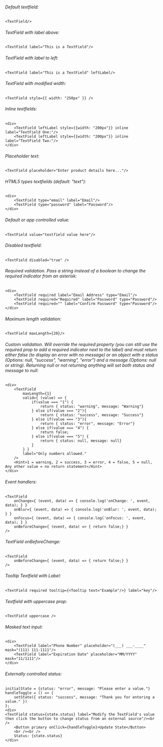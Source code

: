 ###### Default textfield:

    <TextField/>

###### TextField with label above:

    <TextField label="This is a TextField"/>

###### TextField with label to left:

    <TextField label="This is a TextField" leftLabel/>

###### TextField with modified width:

    <TextField style={{ width: "250px" }} />

###### Inline textfields:

    <div>
        <TextField leftLabel style={{width: "200px"}} inline label="TextField One:"/>
        <TextField leftLabel style={{width: "200px"}} inline label="TextField Two:"/>
    </div>

###### Placeholder text:

    <TextField placeholder="Enter product details here..."/>

###### HTML5 types textfields (default: "text"):

	<div>
		<TextField type="email" label="Email"/>
    	<TextField type="password" label="Password"/>
    </div>

###### Default or app controlled value:

	<TextField value="textfield value here"/>

###### Disabled textfield:

    <TextField disabled="true" />

###### Required validation. Pass a string instead of a boolean to change the required indicator from an asterisk:

    <div>
        <TextField required label="Email Address" type="Email"/>
        <TextField required="Required" label="Password" type="Password"/>
        <TextField required="" label="Confirm Password" type="Password"/>
    </div>

###### Maximum length validation:

    <TextField maxLength={20}/>

###### Custom validation. Will override the required property (you can still use the required prop to add a required indicator next to the label) and must return either false (to display an error with no message) or an object with a status (Options: null, "success", "warning", "error") and a message (Options: null or string). Returning null or not returning anything will set both status and message to null:

    <div>
        <TextField
            maxLength={1}
            valid={ (value) => { 
                if(value === "1") {
                    return { status: "warning", message: "Warning"}
                } else if(value === "2"){
                    return { status: "success", message: "Success"}
                } else if(value === "3"){
                    return { status: "error", message: "Error"}
                } else if(value === "4") {
                    return false;
                } else if(value === "5") {
                    return { status: null, message: null}
                }
            } }
            label="Only numbers allowed."
        />
        <Hint>1 = warning, 2 = success, 3 = error, 4 = false, 5 = null, Any other value = no return statement</Hint>
    </div>

###### Event handlers:

    <TextField 
        onChange={ (event, data) => { console.log('onChange: ', event, data); } }
        onBlur={ (event, data) => { console.log('onBlur: ', event, data); } }
        onFocus={ (event, data) => { console.log('onFocus: ', event, data); } }
        onBeforeChange={ (event, data) => { return false;} }
    />
    
###### TextField onBeforeChange:
    <TextField 
        onBeforeChange={ (event, data) => { return false;} }
    />

###### Tooltip Textfield with Label:

    <TextField required tooltip={<Tooltip text="Example"/>} label="key"/>

###### Textfield with uppercase prop:

    <TextField uppercase />

###### Masked text input:

    <div>
        <TextField label="Phone Number" placeholder="(___) ___-____" mask="(111) 111-1111"/>
        <TextField label="Expiration Date" placeholder="MM/YYYY" mask="11/1111"/>
    </div>

###### Externally controlled status:

    initialState = {status: "error", message: "Please enter a value."}
    handleToggle = () => {
        setState({ status: "success", message: "Thank you for entering a value." })
    };
    <div> 
    <TextField status={state.status} label="Modify the TextField's value then click the button to change status from an external source"/><br />
        <Button primary onClick={handleToggle}>Update State</Button>
        <br /><br />
        Status: {state.status}
    </div>
